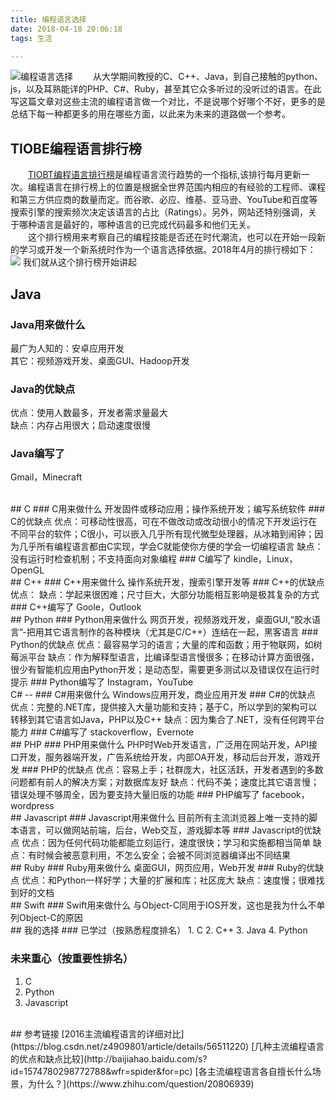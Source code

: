 ```yaml
---
title: 编程语言选择  
date: 2018-04-18 20:06:18  
tags: 生活	

---
```

![编程语言选择](https://github.com/shuzang/image/raw/master/%E7%BC%96%E7%A8%8B%E8%AF%AD%E8%A8%80%E9%80%89%E6%8B%A9.jpg?raw=true)
　　从大学期间教授的C、C++、Java，到自己接触的python、js，以及耳熟能详的PHP、C#、Ruby，甚至其它众多听过的没听过的语言。在此写这篇文章对这些主流的编程语言做一个对比，不是说哪个好哪个不好，更多的是总结下每一种都更多的用在哪些方面，以此来为未来的道路做一个参考。  
<!-- more -->
## TIOBE编程语言排行榜
　　[TIOBT编程语言排行榜](https://www.tiobe.com/tiobe-index//)是编程语言流行趋势的一个指标,该排行每月更新一次。编程语言在排行榜上的位置是根据全世界范围内相应的有经验的工程师、课程和第三方供应商的数量而定。而谷歌、必应、维基、亚马逊、YouTube和百度等搜索引擎的搜索频次决定该语言的占比（Ratings）。另外，网站还特别强调，关于哪种语言是最好的，哪种语言的已完成代码最多和他们无关。  
　　这个排行榜用来考察自己的编程技能是否还在时代潮流，也可以在开始一段新的学习或开发一个新系统时作为一个语言选择依据。2018年4月的排行榜如下：
![](https://github.com/shuzang/image/raw/master/TIOBE%20Index_2018.04.png?raw=true)
我们就从这个排行榜开始讲起

## Java 
### Java用来做什么
最广为人知的：安卓应用开发  
其它：视频游戏开发、桌面GUI、Hadoop开发 
### Java的优缺点
优点：使用人数最多，开发者需求量最大  
缺点：内存占用很大；启动速度很慢
### Java编写了
Gmail，Minecraft

</br>
## C
### C用来做什么
开发固件或移动应用；操作系统开发；编写系统软件
### C的优缺点
优点：可移动性很高，可在不做改动或改动很小的情况下开发运行在不同平台的软件；C很小，可以嵌入几乎所有现代微型处理器，从冰箱到闹钟；因为几乎所有编程语言都由C实现，学会C就能使你方便的学会一切编程语言  
缺点：没有运行时检查机制；不支持面向对象编程  
### C编写了
kindle，Linux，OpenGL

</br>
## C++
### C++用来做什么
操作系统开发，搜索引擎开发等
### C++的优缺点
优点：  
缺点：学起来很困难；尺寸巨大，大部分功能相互影响是极其复杂的方式
### C++编写了
Goole，Outlook

</br>
## Python
### Python用来做什么
网页开发，视频游戏开发，桌面GUI,“胶水语言”-把用其它语言制作的各种模块（尤其是C/C++）连结在一起，黑客语言
### Python的优缺点
优点：最容易学习的语言；大量的库和函数；用于物联网，如树莓派平台  
缺点：作为解释型语言，比编译型语言慢很多；在移动计算方面很强，很少有智能机应用由Python开发；是动态型，需要更多测试以及错误仅在运行时提示
### Python编写了
Instagram，YouTube

</br>
C#
--
### C#用来做什么
Windows应用开发，商业应用开发
### C#的优缺点
优点：完整的.NET库，提供接入大量功能和支持；基于C，所以学到的架构可以转移到其它语言如Java，PHP以及C++  
缺点：因为集合了.NET，没有任何跨平台能力
### C#编写了
stackoverflow，Evernote

</br>
## PHP
### PHP用来做什么
PHP时Web开发语言，广泛用在网站开发，API接口开发，服务器端开发，广告系统给开发，内部OA开发，移动后台开发，游戏开发
### PHP的优缺点
优点：容易上手；社群庞大，社区活跃，开发者遇到的多数问题都有前人的解决方案；对数据库友好  
缺点：代码不美；速度比其它语言慢；错误处理不够周全，因为要支持大量旧版的功能
### PHP编写了
facebook，wordpress

</br>
## Javascript
### Javascript用来做什么
目前所有主流浏览器上唯一支持的脚本语言，可以做网站前端，后台，Web交互，游戏脚本等
### Javascript的优缺点
优点：因为任何代码功能都能立刻运行，速度很快；学习和实施都相当简单  
缺点：有时候会被恶意利用，不怎么安全；会被不同浏览器编译出不同结果

</br>
## Ruby
### Ruby用来做什么
桌面GUI，网页应用，Web开发
### Ruby的优缺点
优点：和Python一样好学；大量的扩展和库；社区庞大
缺点：速度慢；很难找到好的文档

</br>
## Swift
### Swift用来做什么
与Object-C同用于IOS开发，这也是我为什么不单列Object-C的原因

</br>
## 我的选择
### 已学过（按熟悉程度排名）
1. C
2. C++
3. Java
4. Python

### 未来重心（按重要性排名）
1. C
2. Python
3. Javascript

</br>
## 参考链接
[2016主流编程语言的详细对比](https://blog.csdn.net/z4909801/article/details/56511220)  
[几种主流编程语言的优点和缺点比较](http://baijiahao.baidu.com/s?id=1574780298772788&wfr=spider&for=pc)  
[各主流编程语言各自擅长什么场景，为什么？](https://www.zhihu.com/question/20806939)
